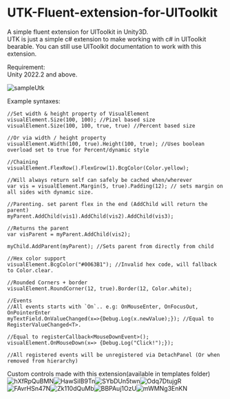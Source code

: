 # UTK-Fluent-extension-for-UIToolkit
A simple fluent extension for UIToolkit in Unity3D.  
UTK is just a simple c# extension to make working with c# in UIToolkit bearable. You can still use UIToolkit documentation to work with this extension.  

Requirement:  
Unity 2022.2 and above.  

![sampleUtk](https://user-images.githubusercontent.com/64100867/233623868-d0d40b53-cb97-4c41-8fd6-286a2a0113aa.png)

  
Example syntaxes:  
```
//Set width & height property of VisualElement  
visualElement.Size(100, 100); //Pizel based size
visualElement.Size(100, 100, true, true) //Percent based size

//Or via width / height property
visualElement.Width(100, true).Height(100, true); //Uses boolean overload set to true for Percent/dynamic style

//Chaining  
visualElement.FlexRow().FlexGrow(1).BcgColor(Color.yellow);

//Will always return self can safely be cached when/wherever
var vis = visualElement.Margin(5, true).Padding(12); // sets margin on all sides with dynamic size.  

//Parenting. set parent flex in the end (AddChild will return the parent)
myParent.AddChild(vis1).AddChild(vis2).AddChild(vis3);

//Returns the parent
var visParent = myParent.AddChild(vis2); 

myChild.AddParent(myParent); //Sets parent from directly from child

//Hex color support
visualElement.BcgColor("#0063B1"); //Invalid hex code, will fallback to Color.clear.

//Rounded Corners + border
visualElement.RoundCorner(12, true).Border(12, Color.white);

//Events
//All events starts with `On`.. e.g: OnMouseEnter, OnFocusOut, OnPointerEnter
myTextField.OnValueChanged(x=>{Debug.Log(x.newValue);}); //Equal to RegisterValueChanged<T>.

//Equal to registerCallback<MouseDownEvent>();
visualElement.OnMouseDown(x=> {Debug.Log("Click!");}); 

//All registered events will be unregistered via DetachPanel (Or when removed from hierarchy)
```

  
  
Custom controls made with this extension(available in templates folder)  
![hXfRpQuBMN](https://user-images.githubusercontent.com/64100867/233269564-a9b7ba88-c794-41e0-bc5d-f98331a6f4fa.gif)![HawSiIB9Tn](https://user-images.githubusercontent.com/64100867/233269630-db91c657-e5c6-4087-b42f-1de6a355a618.gif)![SYbDUn5twn](https://user-images.githubusercontent.com/64100867/233269709-187d783b-79be-4ddf-b7bf-d81015daa5bd.gif)![Odq7DtujgR](https://user-images.githubusercontent.com/64100867/233269740-17eaa432-ce08-4d29-a289-dc51ba3e8141.gif)
![FAvrHSn47N](https://user-images.githubusercontent.com/64100867/233269764-2fea21c3-1a48-4ce0-b094-59b7947c3586.gif)![Zk110dQuMb](https://user-images.githubusercontent.com/64100867/233269824-171a5eaf-a84b-4349-b324-2e79dd9ac799.gif)![BBPAuj1OzU](https://user-images.githubusercontent.com/64100867/233269852-66e3b30d-67f8-4509-8441-63804f422b24.gif)![mWMNg3EnKN](https://user-images.githubusercontent.com/64100867/233270240-8a5b4bf7-724d-4756-85c2-37acfd704620.gif)




